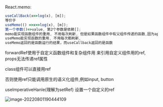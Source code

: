 React.memo:

```javascript
useCallBack(x=>log(x), [m]);
等价于
useMemo(() =>x=>log(x), [m]);
第一个参数()=>value, 第2个参数是依赖[];
memo能实现函数组件的重用, 不用每次刷新, 但是如果函数组件中有父组件传递的函数,因为app每次都是刷新的, 倒是函数的地址改变, 导致组件仍然会刷新, 所以使用useMemo
useMemo能实现函数的重用, 不用每次都刷新,
useMemo返回的是函数运行的结果，而useCallback返回的是函数
```

forwardRef使用于自定义函数组件和复杂组件用 来引用自定义组件用的ref,  props无法传递ref属性

class组件可以直接用ref

否则使用ref只能调用原生的语义化组件,例如input, button

useImperativeHanle(理解为setRef) 设置一个自定义的ref

![image-20220801190444109](https://mqc-img.oss-cn-shanghai.aliyuncs.com/img/image-20220801190444109.png)

